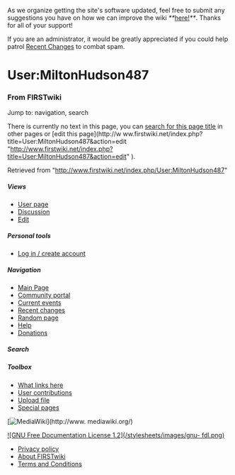 As we organize getting the site's software updated, feel free to submit any
suggestions you have on how we can improve the wiki
_**_[here!](/index.php/User:Hallry/Suggestions "User:Hallry/Suggestions"
)_**_. Thanks for all of your support!

If you are an administrator, it would be greatly appreciated if you could help
patrol [Recent Changes](/index.php/Special:Recentchanges
"Special:Recentchanges" ) to combat spam.

# User:MiltonHudson487

### From FIRSTwiki

Jump to: navigation, search

There is currently no text in this page, you can [search for this page
title](/index.php/Special:Search/MiltonHudson487
"Special:Search/MiltonHudson487" ) in other pages or [edit this page](http://w
ww.firstwiki.net/index.php?title=User:MiltonHudson487&action=edit
"http://www.firstwiki.net/index.php?title=User:MiltonHudson487&action=edit" ).

Retrieved from "<http://www.firstwiki.net/index.php/User:MiltonHudson487>"

##### Views

  * [User page](/index.php?title=User:MiltonHudson487&action=edit)
  * [Discussion](/index.php?title=User_talk:MiltonHudson487&action=edit)
  * [Edit](/index.php?title=User:MiltonHudson487&action=edit)

##### Personal tools

  * [Log in / create account](/index.php?title=Special:Userlogin&returnto=User:MiltonHudson487)

[](/index.php/Main_Page "Main Page" )

##### Navigation

  * [Main Page](/index.php/Main_Page)
  * [Community portal](/index.php/FIRSTwiki:Community_portal)
  * [Current events](/index.php/Current_events)
  * [Recent changes](/index.php/Special:Recentchanges)
  * [Random page](/index.php/Special:Random)
  * [Help](/index.php/FIRSTwiki:Help)
  * [Donations](/index.php/FIRSTwiki:Site_support)

##### Search



##### Toolbox

  * [What links here](/index.php/Special:Whatlinkshere/User:MiltonHudson487)
  * [User contributions](/index.php/Special:Contributions/MiltonHudson487)
  * [Upload file](/index.php/Special:Upload)
  * [Special pages](/index.php/Special:Specialpages)

[![MediaWiki](/skins/common/images/poweredby_mediawiki_88x31.png)](http://www.
mediawiki.org/)

[![GNU Free Documentation License 1.2](/stylesheets/images/gnu-
fdl.png)](http://www.gnu.org/copyleft/fdl.html)

  * [Privacy policy](/index.php/FIRSTwiki:Privacy_policy "FIRSTwiki:Privacy policy" )
  * [About FIRSTwiki](/index.php/FIRSTwiki:About "FIRSTwiki:About" )
  * [Terms and Conditions](/index.php/FIRSTwiki:Terms_and_conditions "FIRSTwiki:Terms and conditions" )

